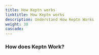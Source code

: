 ```yaml
---
title: How Keptn works
linktitle: How Keptn works
description: Understand How Keptn Works
weight: 30
cascade:
---
```


### How does Keptn Work?
